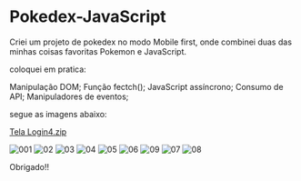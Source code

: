 # Pokedex-JavaScript

Criei um projeto de pokedex no modo Mobile first, onde combinei duas das minhas coisas favoritas Pokemon e JavaScript.

coloquei em pratica:

Manipulação DOM;
Função fectch();
JavaScript assíncrono;
Consumo de API;
Manipuladores de eventos;

segue as imagens abaixo:

[Tela Login4.zip](https://github.com/rudilp28/Pokedex-JavaScript/files/4767770/Tela.Login4.zip)


![001](https://user-images.githubusercontent.com/46785525/84444978-5517bb80-ac19-11ea-80e6-01353735d062.PNG)
![02](https://user-images.githubusercontent.com/46785525/84444513-58f70e00-ac18-11ea-9fbe-c9addcc428f5.PNG)
![03](https://user-images.githubusercontent.com/46785525/84444516-5ac0d180-ac18-11ea-8fe7-3089582aeaa8.PNG)
![04](https://user-images.githubusercontent.com/46785525/84444548-6e6c3800-ac18-11ea-87a6-24cce8f6f06f.PNG)
![05](https://user-images.githubusercontent.com/46785525/84444556-72985580-ac18-11ea-9e6a-ea2f6d9bb2ed.PNG)
![06](https://user-images.githubusercontent.com/46785525/84444559-73c98280-ac18-11ea-811a-23c04c0a239d.PNG)
![09](https://user-images.githubusercontent.com/46785525/84444565-775d0980-ac18-11ea-9b44-4ca8ecf964a3.PNG)
![07](https://user-images.githubusercontent.com/46785525/84444570-7926cd00-ac18-11ea-8106-54b37a253c44.PNG)
![08](https://user-images.githubusercontent.com/46785525/84444572-79bf6380-ac18-11ea-88a9-8b72f40fdc81.PNG)


Obrigado!!
